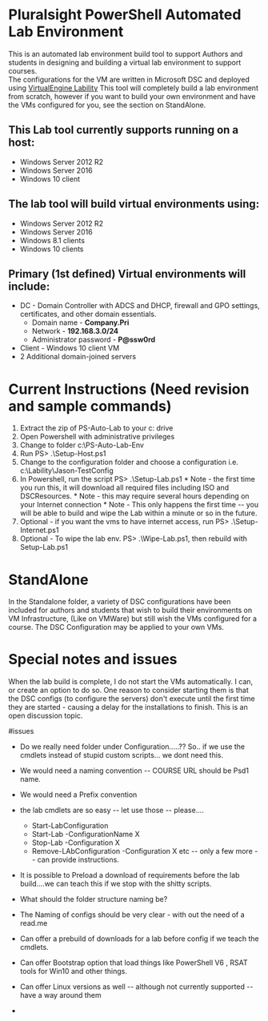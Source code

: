 # Pluralsight PowerShell Automated Lab Environment
This is an automated lab environment build tool to support Authors and students in designing and building a virtual lab environment to support courses.  
The configurations for the VM are written in Microsoft DSC and deployed using [VirtualEngine Lability](https://github.com/VirtualEngine/Lability)
This tool will completely build a lab environment from scratch, however if you want to build your own
environment and have the VMs configured for you, see the section on StandAlone.


## This Lab tool currently supports running on a host:
* Windows Server 2012 R2
* Windows Server 2016
* Windows 10 client

## The lab tool will build virtual environments using:
* Windows Server 2012 R2
* Windows Server 2016
* Windows 8.1 clients
* Windows 10 clients

## Primary (1st defined) Virtual environments will include:
* DC - Domain Controller with ADCS and DHCP, firewall and GPO settings, certificates, and other domain essentials.
    * Domain name - **Company.Pri**
    * Network - **192.168.3.0/24**
    * Administrator password - **P@ssw0rd**
* Client - Windows 10 client VM
* 2 Additional domain-joined servers


# Current Instructions (Need revision and sample commands)
1. Extract the zip of PS-Auto-Lab to your c: drive
2. Open Powershell with administrative privileges
3. Change to folder c:\PS-Auto-Lab-Env
4. Run PS> .\Setup-Host.ps1
5. Change to the configuration folder and choose a configuration i.e. c:\Lability\Jason-TestConfig
6. In Powershell, run the script PS> .\Setup-Lab.ps1
        * Note - the first time you run this, it will download all required files including ISO and DSCResources.
        * Note - this may require several hours depending on your Internet connection
        * Note - This only happens the first time -- you will be able to build and wipe the 
                Lab within a minute or so in the future.
7. Optional - if you want the vms to have internet access, run PS> .\Setup-Internet.ps1
8. Optional - To wipe the lab env. PS> .\Wipe-Lab.ps1, then rebuild with Setup-Lab.ps1

# StandAlone
In the Standalone folder, a variety of DSC configurations have been included for authors and students
that wish to build their environments on VM Infrastructure, (Like on VMWare) but still wish the VMs configured for
a course. The DSC Configuration may be applied to your own VMs.

# Special notes and issues
When the lab build is complete, I do not start the VMs automatically. I can, or create an option to do so.
One reason to consider starting them is that the DSC configs (to configure the servers) don't execute
until the first time they are started - causing a delay for the installations to finish. This is an open discussion topic.
  
#issues
* Do we really need folder under Configuration.....?? So.. if we use the cmdlets instead of stupid custom scripts... we dont need this.
* We would need a naming convention -- COURSE URL should be Psd1 name.
* We would need a Prefix convention

* the lab cmdlets are so easy -- let use those -- please....
    * Start-LabConfiguration
    * Start-Lab -ConfigurationName X
    * Stop-Lab -Configuration X
    * Remove-LAbConfiguration -Configuration X
    etc -- only a few more -- can provide instructions.

* It is possible to Preload a download of requirements before the lab build....we can teach this if we stop with the shitty scripts.

* What should the folder structure naming be?

* The Naming of configs should be very clear - with out the need of a read.me

* Can offer a prebuild of downloads for a lab before config if we teach the cmdlets.

* Can offer Bootstrap option that load things like PowerShell V6 , RSAT tools for Win10 and other things.

* Can offer Linux versions as well -- although not currently supported -- have a way around them

* 
